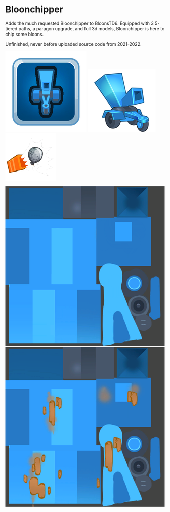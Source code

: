# Bloonchipper
 Adds the much requested Bloonchipper to BloonsTD6. Equipped with 3 5-tiered paths, a paragon upgrade, and full 3d models, Bloonchipper is here to chip some bloons.

Unfinished, never before uploaded source code from 2021-2022.

![insta icon](Bloonchipper/Resources/Instas/000.png) ![portrait](Bloonchipper/Resources/Portraits/000.png) ![upgrade icon](Bloonchipper/Resources/UpgradeIcons/200.png)

![clean texture](BloonchipperUnity/Assets/Assets/Textures/000.png) ![dirty texture](BloonchipperUnity/Assets/Assets/Textures/ScrapBloonchipperTex.png)
